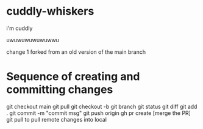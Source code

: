 # cuddly-whiskers

i'm cuddly

uwuwuwuwuwuwwu

change 1
forked from an old version of the main branch

# Sequence of creating and committing changes
git checkout main
git pull
git checkout -b <new-branch-name>
git branch
git status
git diff
git add .
git commit -m "commit msg"
git push origin <branch-name>
gh pr create 
[merge the PR]
git pull to pull remote changes into local
